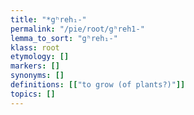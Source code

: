 ```yaml
---
title: "*gʰreh₁-"
permalink: "/pie/root/gʰreh1-"
lemma_to_sort: "gʰreh₁-"
klass: root
etymology: []
markers: []
synonyms: []
definitions: [["to grow (of plants?)"]]
topics: []
---
```

